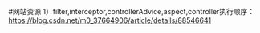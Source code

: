 #网站资源
1）filter,interceptor,controllerAdvice,aspect,controller执行顺序：
https://blog.csdn.net/m0_37664906/article/details/88546641